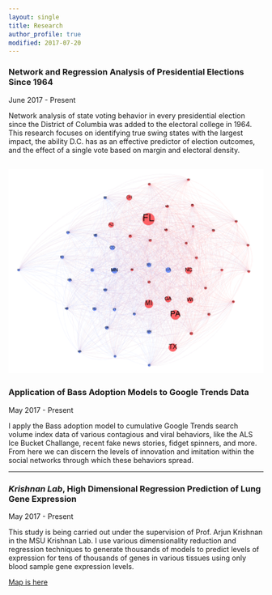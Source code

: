 ```yaml
---
layout: single
title: Research
author_profile: true
modified: 2017-07-20
---
```



### Network and Regression Analysis of Presidential Elections Since 1964
June 2017 - Present

Network analysis of state voting behavior in every presidential election since the District of Columbia was added to the electoral college in 1964. This research focuses on identifying true swing states with the largest impact, the ability D.C. has as an effective predictor of election outcomes, and the effect of a single vote based on margin and electoral density. 


![](/research/images/Gephi.PNG)
---

### Application of Bass Adoption Models to Google Trends Data
May 2017 - Present

I apply the Bass adoption model to cumulative Google Trends search volume index data of various contagious and viral behaviors, like the ALS Ice Bucket Challange, recent fake news stories, fidget spinners, and more. From here we can discern the levels of innovation and imitation within the social networks through which these behaviors spread.

---

### *Krishnan Lab*, High Dimensional Regression Prediction of Lung Gene Expression
May 2017 - Present

This study is being carried out under the supervision of Prof. Arjun Krishnan in the MSU Krishnan Lab. I use various dimensionality reduction and regression techniques to generate thousands of models to predict levels of expression for tens of thousands of genes in various tissues using only blood sample gene expression levels.

[Map is here](/research/obesity_map.html)
